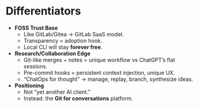 # Differentiators

- **FOSS Trust Base**
  - Like GitLab/Gitea → GitLab SaaS model.
  - Transparency = adoption hook.
  - Local CLI will stay **forever free**.
- **Research/Collaboration Edge**
  - Git-like merges + notes = unique workflow vs ChatGPT’s flat sessions.
  - Pre-commit hooks = persistent context injection, unique UX.
  - “ChatOps for thought” → manage, replay, branch, synthesize ideas.
- **Positioning**
  - Not “yet another AI client.”
  - Instead: the **Git for conversations** platform.

